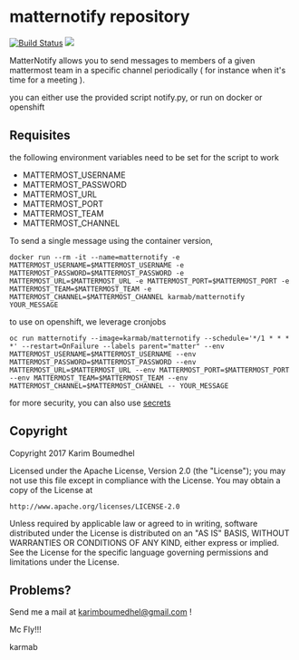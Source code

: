# matternotify repository

[![Build Status](https://travis-ci.org/karmab/matternotify.svg?branch=master)](https://travis-ci.org/karmab/matternotify)
[![](https://images.microbadger.com/badges/image/karmab/matternotify.svg)](https://microbadger.com/images/karmab/matternotify "Get your own image badge on microbadger.com")

MatterNotify allows you to send messages to members of a given mattermost team in a specific channel periodically ( for instance when it's time for a meeting ).

you can either use the provided script notify.py, or run on docker or openshift

## Requisites

the following environment variables need to be set for the script to work

- MATTERMOST_USERNAME
- MATTERMOST_PASSWORD
- MATTERMOST_URL
- MATTERMOST_PORT
- MATTERMOST_TEAM
- MATTERMOST_CHANNEL

To send a single message using the container version, 

```
docker run --rm -it --name=matternotify -e MATTERMOST_USERNAME=$MATTERMOST_USERNAME -e MATTERMOST_PASSWORD=$MATTERMOST_PASSWORD -e MATTERMOST_URL=$MATTERMOST_URL -e MATTERMOST_PORT=$MATTERMOST_PORT -e MATTERMOST_TEAM=$MATTERMOST_TEAM -e MATTERMOST_CHANNEL=$MATTERMOST_CHANNEL karmab/matternotify YOUR_MESSAGE
```

to use on openshift, we leverage cronjobs

```
oc run matternotify --image=karmab/matternotify --schedule='*/1 * * * *' --restart=OnFailure --labels parent="matter" --env MATTERMOST_USERNAME=$MATTERMOST_USERNAME --env MATTERMOST_PASSWORD=$MATTERMOST_PASSWORD --env MATTERMOST_URL=$MATTERMOST_URL --env MATTERMOST_PORT=$MATTERMOST_PORT --env MATTERMOST_TEAM=$MATTERMOST_TEAM --env MATTERMOST_CHANNEL=$MATTERMOST_CHANNEL -- YOUR_MESSAGE
```

for more security, you can also use [secrets](secrets.md)

## Copyright

Copyright 2017 Karim Boumedhel

Licensed under the Apache License, Version 2.0 (the "License");
you may not use this file except in compliance with the License.
You may obtain a copy of the License at

    http://www.apache.org/licenses/LICENSE-2.0

Unless required by applicable law or agreed to in writing, software
distributed under the License is distributed on an "AS IS" BASIS,
WITHOUT WARRANTIES OR CONDITIONS OF ANY KIND, either express or implied.
See the License for the specific language governing permissions and
limitations under the License.

## Problems?

Send me a mail at [karimboumedhel@gmail.com](mailto:karimboumedhel@gmail.com) !

Mc Fly!!!

karmab

